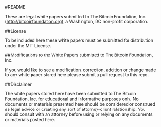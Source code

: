 #README

These are legal white papers submitted to The Bitcoin Foundation, Inc. (http://bitcoinfoundation.org), a Washington, DC non-profit corporation.

##License

To be included here these white papers must be submitted for distribution under the MIT License.

##Modifications to the White Papers submitted to The Bitcoin Foundation, Inc.

If you would like to see a modification, correction, addition or change made to any white paper stored here please submit a pull request to this repo. 

##Disclaimer

The white papers stored here have been submitted to The Bitcoin Foundation, Inc. for educational and informative purposes only. No documents or materials presented here should be considered or construed as legal advice or creating any sort of attorney-client relationship. You should consult with an attorney before using or relying on any documents or materials posted here.